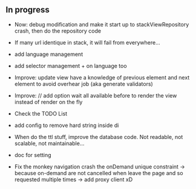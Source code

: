 ## In progress

- Now: debug modification and make it start up to stackViewRepository crash, then do the repository
  code

- If many url identique in stack, it will fail from everywhere...

- add language management
- add selector management + on language too

- Improve: update view have a knowledge of previous element 
and next element to avoid overhear job (aka generate validators)
- Improve: // add option wait all available before to render the view instead of render on the fly
- Check the TODO List

- add config to remove hard string inside di

- When do the ttl stuff, improve the database code. Not readable, not scalable, not maintainable...
- doc for setting

- Fix the monkey navigation crash the onDemand unique constraint -> because on-demand are not
  cancelled when leave the page
  and so requested multiple times -> add proxy client xD

